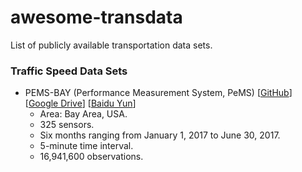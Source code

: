 # awesome-transdata
List of publicly available transportation data sets.

### Traffic Speed Data Sets

- PEMS-BAY (Performance Measurement System, PeMS) [[GitHub](https://github.com/liyaguang/DCRNN)] [[Google Drive](https://drive.google.com/open?id=10FOTa6HXPqX8Pf5WRoRwcFnW9BrNZEIX)] [[Baidu Yun](https://pan.baidu.com/s/14Yy9isAIZYdU__OYEQGa_g)]
  - Area: Bay Area, USA.
  - 325 sensors.
  - Six months ranging from January 1, 2017 to June 30, 2017.
  - 5-minute time interval.
  - 16,941,600 observations.
